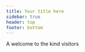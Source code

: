 ```yaml
---
title: Your title here
sidebar: true
header: top
footer: bottom
---
```


A welcome to the kind visitors

